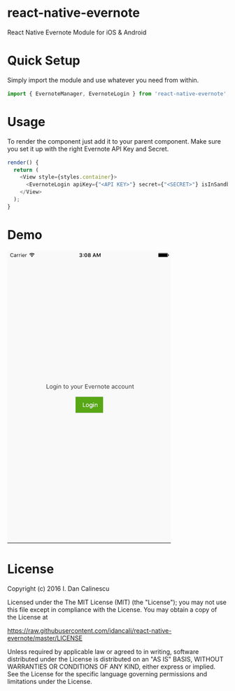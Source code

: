 # react-native-evernote
React Native Evernote Module for iOS & Android

# Quick Setup

Simply import the module and use whatever you need from within.

```javascript
import { EvernoteManager, EvernoteLogin } from 'react-native-evernote';
```

# Usage

To render the component just add it to your parent component. Make sure you set it up with the right Evernote API Key and Secret.

```javascript
render() {
  return (
    <View style={styles.container}>
      <EvernoteLogin apiKey={"<API KEY>"} secret={"<SECRET>"} isInSandboxMode={true} />
    </View>
  );
}
```

# Demo

![demo](https://raw.githubusercontent.com/idancali/react-native-evernote/master/docs/0-1-0.0.gif)

# License

Copyright (c) 2016 I. Dan Calinescu

 Licensed under the The MIT License (MIT) (the "License");
 you may not use this file except in compliance with the License.
 You may obtain a copy of the License at

 https://raw.githubusercontent.com/idancali/react-native-evernote/master/LICENSE

 Unless required by applicable law or agreed to in writing, software
 distributed under the License is distributed on an "AS IS" BASIS,
 WITHOUT WARRANTIES OR CONDITIONS OF ANY KIND, either express or implied.
 See the License for the specific language governing permissions and
 limitations under the License.
